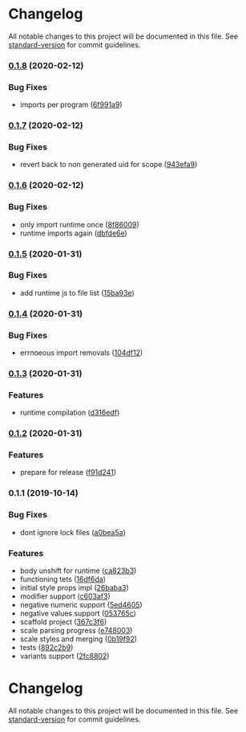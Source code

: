 # Changelog

All notable changes to this project will be documented in this file. See [standard-version](https://github.com/conventional-changelog/standard-version) for commit guidelines.

### [0.1.8](https://github.com/asyarb/babel-plugin-style-props-emotion/compare/v0.1.7...v0.1.8) (2020-02-12)


### Bug Fixes

* imports per program ([6f991a9](https://github.com/asyarb/babel-plugin-style-props-emotion/commit/6f991a985b73e8b2a3d2acea09d576c95140d912))

### [0.1.7](https://github.com/asyarb/babel-plugin-style-props-emotion/compare/v0.1.6...v0.1.7) (2020-02-12)


### Bug Fixes

* revert back to non generated uid for scope ([943efa9](https://github.com/asyarb/babel-plugin-style-props-emotion/commit/943efa9a17629250e57c0c144b686d8fb91fe778))

### [0.1.6](https://github.com/asyarb/babel-plugin-style-props-emotion/compare/v0.1.5...v0.1.6) (2020-02-12)


### Bug Fixes

* only import runtime once ([8f86009](https://github.com/asyarb/babel-plugin-style-props-emotion/commit/8f86009fa8f5f7f34b7ddcdfdabdbb4c4709a67c))
* runtime imports again ([dbfde6e](https://github.com/asyarb/babel-plugin-style-props-emotion/commit/dbfde6e2ca058814e1cff7117cc772eec98c2334))

### [0.1.5](https://github.com/asyarb/babel-plugin-style-props-emotion/compare/v0.1.4...v0.1.5) (2020-01-31)


### Bug Fixes

* add runtime js to file list ([15ba93e](https://github.com/asyarb/babel-plugin-style-props-emotion/commit/15ba93ecac8074a5666edae0befad04f39a1b4d5))

### [0.1.4](https://github.com/asyarb/babel-plugin-style-props-emotion/compare/v0.1.3...v0.1.4) (2020-01-31)


### Bug Fixes

* errnoeous import removals ([104df12](https://github.com/asyarb/babel-plugin-style-props-emotion/commit/104df12173d93deeb1aaa2257cfa73b6eb3ff8f8))

### [0.1.3](https://github.com/asyarb/babel-plugin-style-props-emotion/compare/v0.1.2...v0.1.3) (2020-01-31)


### Features

* runtime compilation ([d316edf](https://github.com/asyarb/babel-plugin-style-props-emotion/commit/d316edfc340f49dd7446d8c6d770a9fb6eae51ee))

### [0.1.2](https://github.com/asyarb/babel-plugin-style-props-emotion/compare/v0.1.1...v0.1.2) (2020-01-31)


### Features

* prepare for release ([f91d241](https://github.com/asyarb/babel-plugin-style-props-emotion/commit/f91d241152258ec6937c996a507f0d6c8c782ba9))

### 0.1.1 (2019-10-14)


### Bug Fixes

* dont ignore lock files ([a0bea5a](https://github.com/asyarb/babel-plugin-style-props-emotion/commit/a0bea5a))


### Features

* body unshift for runtime ([ca823b3](https://github.com/asyarb/babel-plugin-style-props-emotion/commit/ca823b3))
* functioning tets ([16df6da](https://github.com/asyarb/babel-plugin-style-props-emotion/commit/16df6da))
* initial style props impl ([26baba3](https://github.com/asyarb/babel-plugin-style-props-emotion/commit/26baba3))
* modifier support ([c603af3](https://github.com/asyarb/babel-plugin-style-props-emotion/commit/c603af3))
* negative numeric support ([5ed4605](https://github.com/asyarb/babel-plugin-style-props-emotion/commit/5ed4605))
* negative values support ([053765c](https://github.com/asyarb/babel-plugin-style-props-emotion/commit/053765c))
* scaffold project ([367c3f6](https://github.com/asyarb/babel-plugin-style-props-emotion/commit/367c3f6))
* scale parsing progress ([e748003](https://github.com/asyarb/babel-plugin-style-props-emotion/commit/e748003))
* scale styles and merging ([0b19f92](https://github.com/asyarb/babel-plugin-style-props-emotion/commit/0b19f92))
* tests ([892c2b9](https://github.com/asyarb/babel-plugin-style-props-emotion/commit/892c2b9))
* variants support ([2fc8802](https://github.com/asyarb/babel-plugin-style-props-emotion/commit/2fc8802))

# Changelog

All notable changes to this project will be documented in this file. See
[standard-version](https://github.com/conventional-changelog/standard-version)
for commit guidelines.
